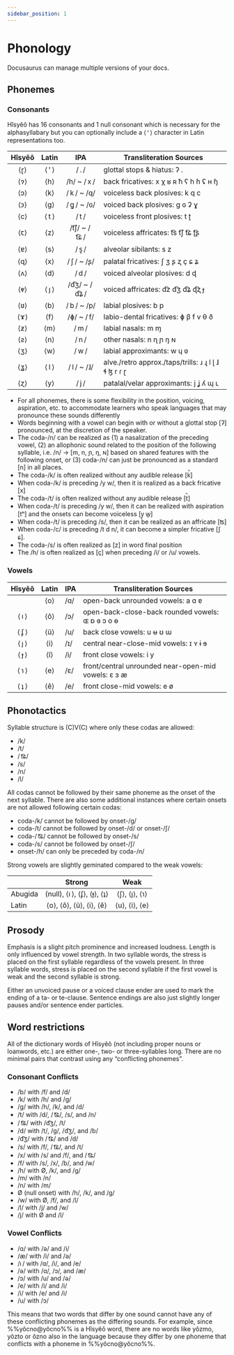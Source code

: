 ```yaml
---
sidebar_position: 1
---
```


# Phonology

Docusaurus can manage multiple versions of your docs.

## Phonemes

### Consonants

Hîsyêô has 16 consonants and 1 null consonant which is necessary for the
alphasyllabary but you can optionally include a ⟨ ꞌ ⟩ character in Latin
representations too.

| Hîsyêô |  Latin   |      IPA      | Transliteration Sources                                    |
| :----: | :------: | :-----------: | ---------------------------------------------------------- |
| ⟨ɽ⟩  | ⟨ ꞌ ⟩ |     / . /     | glottal stops & hiatus: ʔ .                                |
| ⟨ɂ⟩  |  ⟨h⟩   |  /h/ ~ / x /  | back fricatives: x χ ʁ ʀ ħ ʕ h ɦ ʢ ʜ ɧ                     |
| ⟨ɔ⟩  |  ⟨k⟩   |  / k / ~ /q/  | voiceless back plosives: k q c                             |
| ⟨ꜿ⟩ |  ⟨g⟩   |  / ɡ͈ / ~ /ɢ/  | voiced back plosives: g ɢ ʡ ɣ                              |
| ⟨c⟩  | ⟨ t ⟩  |     / t /     | voiceless front plosives: t ʈ                              |
| ⟨ꞇ⟩ |  ⟨z⟩   | /t͡ʃ/ ~ / t͡ɕ / | voiceless affricates: t͡s  t͡ʃ  t͡ɕ  ʈ͡ʂ                       |
| ⟨ɐ⟩  |  ⟨s⟩   |     / s̟ /     | alveolar sibilants: s z                                    |
| ⟨ɋ⟩  |  ⟨x⟩   |  / ʃ / ~ /ʂ/  | palatal fricatives: ʃ ʒ ʂ ʐ ç ɕ ʑ                          |
| ⟨ʌ⟩  |  ⟨d⟩   |     / d /     | voiced alveolar plosives: d ɖ                              |
| ⟨ⱴ⟩ | ⟨ ȷ ⟩  | /d͡ʒ/ ~ / d͡ʑ / | voiced affricates: d͡z d͡ʒ d͡ʑ ɖ͡ʐ ɟ                           |
| ⟨ʋ⟩  |  ⟨b⟩   |  / b / ~ /p/  | labial plosives:  b p                                      |
| ⟨ɤ⟩  |  ⟨f⟩   |  /ɸ/ ~ / f/  | labio-dental fricatives: ɸ β f v θ ð                       |
| ⟨ƶ⟩  |  ⟨m⟩   |     / m /     | labial nasals: m ɱ                                         |
| ⟨ƨ⟩  |  ⟨n⟩   |     / n /     | other nasals:  n ɳ ɲ ŋ ɴ                                   |
| ⟨ʒ⟩  |  ⟨w⟩   |     / w /     | labial approximants: w ɥ ʋ                                 |
| ⟨ʓ⟩  | ⟨ l ⟩  |  / l / ~ /ɺ/  | alve./retro approx./taps/trills: ɹ  ɻ  l  ɭ  ɺ ɬ ɮ  r  ɾ ɽ |
| ⟨ɀ⟩  |  ⟨y⟩   |     / j /     | patalal/velar approximants: j ʝ ʎ ɰ ʟ                      |

- For all phonemes, there is some flexibility in the position, voicing,
  aspiration, etc. to accommodate learners who speak languages that may
  pronounce these sounds differently
- Words beginning with a vowel can begin with or without a glottal stop [ʔ]
  pronounced, at the discretion of the speaker.
- The coda-/n/ can be realized as (1) a nasalization of the preceding vowel, (2)
  an allophonic sound related to the position of the following syllable, i.e.
  /n/ → [m, n, ɲ, ŋ, ɴ] based on shared features with the following onset, or
  (3) coda-/n/ can just be pronounced as a standard [n] in all places.
- The coda-/k/ is often realized without any audible release [k̚]
- When coda-/k/ is preceding /y w/, then it is realized as a back fricative [x]
- The coda-/t/ is often realized without any audible release [t̚]
- When coda-/t/ is preceding /y w/, then it can be realized with aspiration [tʰ]
  and the onsets can become voiceless [y̥ w̥]
- When coda-/t/ is preceding /s/, then it can be realized as an affricate [ʦ]
- When coda-/c/ is preceding /t d n/, it can become a simpler fricative [ʃ ɕ].
- The coda-/s/ is often realized as [z] in word final position
- The /h/ is often realized as [ç] when preceding /i/ or /u/ vowels.


### Vowels

| Hîsyêô  | Latin | IPA | Transliteration Sources                             |
| :-----: | :---: | --- | --------------------------------------------------- |
|         | ⟨o⟩ | /ɑ/ | open-back unrounded vowels: a ɑ ɐ                        |
| ⟨ ı ⟩ | ⟨ô⟩ | /ɔ/ | open-back-close-back rounded vowels: ɶ ɒ ɞ ɔ o ɵ               |
| ⟨ ʄ ⟩ | ⟨û⟩ | /u/ | back close vowels: u ʉ ʊ ɯ                          |
| ⟨ ȷ ⟩ | ⟨i⟩ | /ɪ/ | central near-close-mid vowels: ɪ ʏ ɨ ɘ       |
| ⟨ ɟ ⟩ | ⟨î⟩ | /i/ | front close vowels: i y                     |
| ⟨ ɿ ⟩ | ⟨e⟩ | /ɛ/ | front/central unrounded near-open-mid vowels: ɛ ɜ æ |
| ⟨ ʇ ⟩ | ⟨ê⟩ | /e/ | front close-mid vowels: e ø                         |

## Phonotactics

Syllable structure is (C)V(C) where only these codas are allowed:
- /k/
- /t/
- / t͡ɕ/
- /s/
- /n/
- /l/

All codas cannot be followed by their same phoneme as the onset of the next
syllable. There are also some additional instances where certain onsets are not
allowed following certain codas:
- coda-/k/ cannot be followed by onset-/g/
- coda-/t/ cannot be followed by onset-/d/ or onset-/ʃ/
- coda-/ t͡ɕ/ cannot be followed by onset-/s/
- coda-/s/ cannot be followed by onset-/ʃ/
- onset-/h/ can only be preceded by coda-/n/

Strong vowels are slightly geminated compared to the weak vowels:

|         |               Strong               |        Weak         |
| ------- | :--------------------------------: | :-----------------: |
| Abugida | (null), ⟨ı ⟩, ⟨ʄ⟩, ⟨ɟ⟩, ⟨ʇ⟩ | ⟨ʃ⟩, ⟨ȷ⟩, ⟨ɿ⟩ |
| Latin   | ⟨o⟩, ⟨ô⟩, ⟨û⟩, ⟨i⟩, ⟨ê⟩  | ⟨u⟩, ⟨i⟩, ⟨e⟩ |

## Prosody

Emphasis is a slight pitch prominence and increased loudness. Length is only
influenced by vowel strength. In two syllable words, the stress is placed on the
first syllable regardless of the vowels present. In three syllable words, stress
is placed on the second syllable if the first vowel is weak and the second
syllable is strong.

Either an unvoiced pause or a voiced clause ender are used to mark the ending of
a ta- or te-clause. Sentence endings are also just slightly longer pauses and/or
sentence ender particles.

## Word restrictions

All of the dictionary words of Hîsyêô (not including proper nouns or loanwords,
etc.) are either one-, two- or three-syllables long. There are no minimal pairs
that contrast using any “conflicting phonemes”.

### Consonant Conflicts
- /b/ with /f/ and /d/
- /k/ with /h/ and /g/
- /g/ with /h/, /k/, and /d/
- /t/ with /d/, / t͡ɕ/, /s/, and /n/
- / t͡ɕ/ with /d͡ʒ/, /t/
- /d/ with /t/, /g/, /d͡ʒ/, and /b/
- /d͡ʒ/ with / t͡ɕ/ and /d/
- /s/ with /f/, / t͡ɕ/, and /t/
- /x/ with /s/ and /f/, and / t͡ɕ/
- /f/ with /s/, /x/, /b/, and /w/
- /h/ with Ø, /k/, and /g/
- /m/ with /n/
- /n/ with /m/
- Ø (null onset) with /h/, /k/, and /g/
- /w/ with Ø, /f/, and /l/
- /l/ with /j/ and /w/
- /j/ with Ø and /l/

### Vowel Conflicts
- /ɑ/ with /ə/ and /i/           
- /æ/ with /i/ and /ə/    
- /ı / with /ɑ/, /i/, and /e/
- /ə/ with /ɑ/, /ɔ/, and /æ/
- /ɔ/ with /u/ and /ə/
- /e/ with /i/ and /i/
- /i/ with /e/ and /i/
- /u/ with /ɔ/

This means that two words that differ by one sound cannot have any of these conflicting phonemes as the differing sounds. For example, since %%yôcno@yôcno%% is a Hîsyêô word, there are no words like yôzmo, yôzto or ôzno also in the language because they differ by one phoneme that conflicts with a phoneme in %%yôcno@yôcno%%.